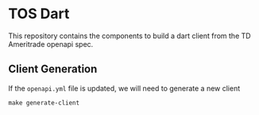 # TOS Dart
This repository contains the components to build a dart client from the TD Ameritrade openapi spec.

## Client Generation
If the `openapi.yml` file is updated, we will need to generate a new client

```
make generate-client
```